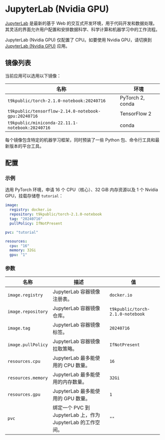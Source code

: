 # JupyterLab (Nvidia GPU)

[JupyterLab](https://github.com/jupyterlab/jupyterlab) 是最新的基于 Web 的交互式开发环境，用于代码开发和数据处理。其灵活的界面允许用户配置和安排数据科学、科学计算和机器学习中的工作流程。

JupyterLab (Nvidia GPU) 仅配置了 CPU。如要使用 Nvidia GPU，请切换到 [JupyterLab (Nvidia GPU)]() 应用。

## 镜像列表

当前应用可以选用以下镜像：

| 名称                                                | 环境             |
| --------------------------------------------------- | ---------------- |
| `t9kpublic/torch-2.1.0-notebook:20240716`           | PyTorch 2, conda |
| `t9kpublic/tensorflow-2.14.0-notebook-gpu:20240716` | TensorFlow 2     |
| `t9kpublic/miniconda-22.11.1-notebook:20240716`     | conda            |

每个镜像包含特定的机器学习框架，同时预装了一些 Python 包、命令行工具和最新版本的平台工具。

## 配置

### 示例

选用 PyTorch 环境，申请 16 个 CPU（核心）、32 GiB 内存资源以及 1 个 Nvidia GPU，挂载存储卷 `tutorial`：

```yaml
image:
  registry: docker.io
  repository: t9kpublic/torch-2.1.0-notebook
  tag: "20240716"
  pullPolicy: IfNotPresent

pvc: "tutorial"

resources:
  cpu: "16"
  memory: 32Gi
  gpu: "1"
```

### 参数

| 名称               | 描述                                                          | 值                               |
| ------------------ | ------------------------------------------------------------- | -------------------------------- |
| `image.registry`   | JupyterLab 容器镜像注册表。                                  | `docker.io`                      |
| `image.repository` | JupyterLab 容器镜像仓库。                                    | `t9kpublic/torch-2.1.0-notebook` |
| `image.tag`        | JupyterLab 容器镜像标签。                                    | `20240716`                       |
| `image.pullPolicy` | JupyterLab 容器镜像拉取策略。                                | `IfNotPresent`                   |
| `resources.cpu`    | JupyterLab 最多能使用的 CPU 数量。                           | `16`                             |
| `resources.memory` | JupyterLab 最多能使用的内存数量。                            | `32Gi`                           |
| `resources.gpu`    | JupyterLab 最多能使用的 GPU 数量。                           | `1`                              |
| `pvc`              | 绑定一个 PVC 到 JupyterLab 上，作为 JupyterLab 的工作空间。 | `""`                             |
